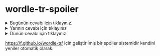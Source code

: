 # wordle-tr-spoiler

<details>
  <summary>Bugünün cevabı için tıklayınız.</summary>
  <br>
    <b> çörtü </b>
</details>

<details>
  <summary>Yarının cevabı için tıklayınız</summary>
  <br>
   <b> fisto </b>
</details>

<details>
  <summary>Dünün cevabı için tıklayınız </summary>
  <br>
  <b> mayna </b>
</details>

https://f.github.io/wordle-tr/ için geliştirilmiş bir spoiler sistemidir kendini yeniler otomatik olarak.

